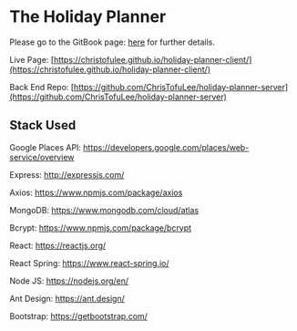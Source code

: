 # The Holiday Planner

Please go to the GitBook page: [here](https://chris-lee90.gitbook.io/holiday-planner/) for further details.

Live Page: [https://christofulee.github.io/holiday-planner-client/](https://christofulee.github.io/holiday-planner-client/)

Back End Repo: [https://github.com/ChrisTofuLee/holiday-planner-server](https://github.com/ChrisTofuLee/holiday-planner-server)


## Stack Used

Google Places API: https://developers.google.com/places/web-service/overview

Express: http://expressjs.com/

Axios: https://www.npmjs.com/package/axios

MongoDB: https://www.mongodb.com/cloud/atlas

Bcrypt: https://www.npmjs.com/package/bcrypt

React: https://reactjs.org/

React Spring: https://www.react-spring.io/

Node JS: https://nodejs.org/en/

Ant Design: https://ant.design/

Bootstrap: https://getbootstrap.com/
